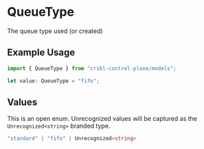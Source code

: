 # QueueType

The queue type used (or created)

## Example Usage

```typescript
import { QueueType } from "cribl-control-plane/models";

let value: QueueType = "fifo";
```

## Values

This is an open enum. Unrecognized values will be captured as the `Unrecognized<string>` branded type.

```typescript
"standard" | "fifo" | Unrecognized<string>
```